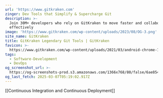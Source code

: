 ```yaml
---
url: 'https://www.gitkraken.com'
zinger: Dev Tools that Simplify & Supercharge Git
description: >-
  Join 30M+ developers who rely on GitKraken to move faster and collaborate more
  effectively
image: 'https://www.gitkraken.com/wp-content/uploads/2023/08/OG-3.png'
site_name: GitKraken
title: GitKraken Legendary Git Tools | GitKraken
favicon: >-
  https://www.gitkraken.com/wp-content/uploads/2021/03/android-chrome-144x144-1.png
tags:
  - Software-Development
  - DevOps
og_screenshot_url: >-
  https://og-screenshots-prod.s3.amazonaws.com/1366x768/80/false/6ae854199fdfc039fc39607e0a3f9991ecc9410f20b30490b9d9bf3a5ef1a39c.jpeg
og_last_fetch: 2025-03-07T05:19:02.917Z
---
```

[[Continuous Integration and Continuous Deployment]]
